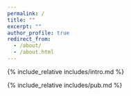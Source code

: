 ```yaml
---
permalink: /
title: ""
excerpt: ""
author_profile: true
redirect_from: 
  - /about/
  - /about.html
---
```


<span class='anchor' id='about-me'></span>
{% include_relative includes/intro.md %}

<!-- {% include_relative includes/news.md %} -->

{% include_relative includes/pub.md %}

<!-- {% include_relative includes/honers.md %} -->

<!-- {% include_relative includes/others.md %} -->

<br />
<br />

<script type='text/javascript' id='mapmyvisitors' src='https://mapmyvisitors.com/map.js?cl=080808&w=a&t=tt&d=fYCrZNCvpFifgkfasztQwZDOR21NJab0PJ5_nGtQ1XA&co=ffffff&cmo=3acc3a&cmn=ff5353&ct=808080'></script>